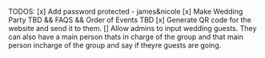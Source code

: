 TODOS:
[x] Add password protected - james&nicole
[x] Make Wedding Party TBD && FAQS && Order of Events TBD
[x] Generate QR code for the website and send it to them.
[] Allow admins to input wedding guests. They can also have a main person thats in charge of the group and that main person incharge of the group and say if theyre guests are going.
 

